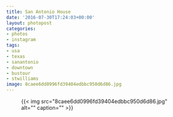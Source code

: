 ```yaml
---
title: San Antonio House
date: '2016-07-30T17:24:03+00:00'
layout: photopost
categories:
- photos
- instagram
tags:
- usa
- texas
- sanantonio
- downtown
- bustour
- stwilliams
image: 8caee6dd0996fd39404edbbc950d6d86.jpg
---
```


<figure class="photo photo--square">
  {{< img src="8caee6dd0996fd39404edbbc950d6d86.jpg" alt="" caption="" >}}

</figure>





